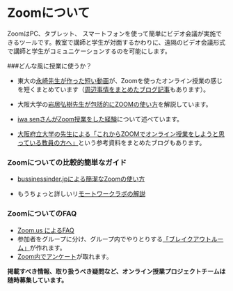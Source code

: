 # Zoomについて
ZoomはPC、タブレット、 スマートフォンを使って簡単にビデオ会議が実施できるツールです。教室で講師と学生が対面するかわりに、遠隔のビデオ会議形式で講師と学生がコミュニケーションするのを可能にします。

###どんな風に授業に使うか？

- 東大の[永崎先生が作った短い動画](https://www.youtube.com/watch?time_continue=108&v=SBmVtwG_ovQ&feature=emb_logo)が、Zoomを使ったオンライン授業の感じを短くまとめています（[周辺事情をまとめたブログ記事](https://digitalnagasaki.hatenablog.com/entry/2020/03/15/002904 )もあります）。

- 大阪大学の[岩居弘樹先生が包括的にZOOMの使い方](https://zoom.les.cmc.osaka-u.ac.jp)を解説しています。

- [iwa senさんがZoom授業をした経験](https://www.youtube.com/watch?v=Gus1tlMcE6E&feature=youtu.be)について述べています。
- [大阪府立大学の先生による「これからZOOMでオンライン授業をしようと思っている教員の方へ」](https://qingyuan.sakura.ne.jp/wp/?p=4121)という参考資料をまとめたブログもあります。

### Zoomについての比較的簡単なガイド

- [bussinessinder.jpによる簡潔なZoomの使い方](https://www.businessinsider.jp/post-208979)

- もうちょっと詳しいリ[モートワークラボの解説](https://www.remotework-labo.jp/2018/01/zoom_beginner/)

### ZoomについてのFAQ

- [Zoom.us によるFAQ]( https://support.zoom.us/hc/ja/sections/200277708-よくある質問)
- 参加者をグループに分け、グループ内でやりとりする[「ブレイクアウトルーム」](https://support.zoom.us/hc/ja/articles/206476093-ブレイクアウトルーム入門)が作れます。
- [Zoom内でアンケート](https://zoomy.info/how_to_use_questionnaire/)が取れます。

**掲載すべき情報、取り扱うべき疑問など、オンライン授業プロジェクトチームは随時募集しています。**


